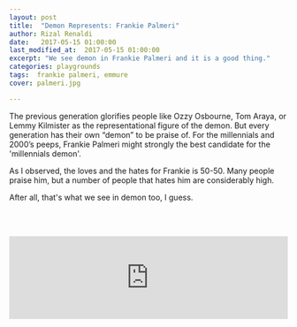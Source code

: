 ```yaml
---
layout: post
title:  "Demon Represents: Frankie Palmeri"
author: Rizal Renaldi
date:   2017-05-15 01:00:00
last_modified_at:  2017-05-15 01:00:00
excerpt: "We see demon in Frankie Palmeri and it is a good thing."
categories: playgrounds
tags:  frankie palmeri, emmure
cover: palmeri.jpg

---
```


The previous generation glorifies people like Ozzy Osbourne, Tom Araya, or Lemmy Kilmister as the representational figure of the demon. But every generation has their own “demon” to be praise of. For the millennials and 2000’s peeps, Frankie Palmeri might strongly the best candidate for the 'millennials demon'.

As I observed, the loves and the hates for Frankie is 50-50. Many people praise him, but a number of people that hates him are considerably high.

After all, that's what we see in demon too, I guess.

<br><br>

<iframe src="https://open.spotify.com/embed/track/2WmsTe2ceWhCFJI376D2QF" width="100%" height="auto" frameborder="0" allowtransparency="true"></iframe>
